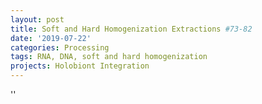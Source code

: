 ```yaml
---
layout: post
title: Soft and Hard Homogenization Extractions #73-82
date: '2019-07-22'
categories: Processing
tags: RNA, DNA, soft and hard homogenization
projects: Holobiont Integration
---
```



''



